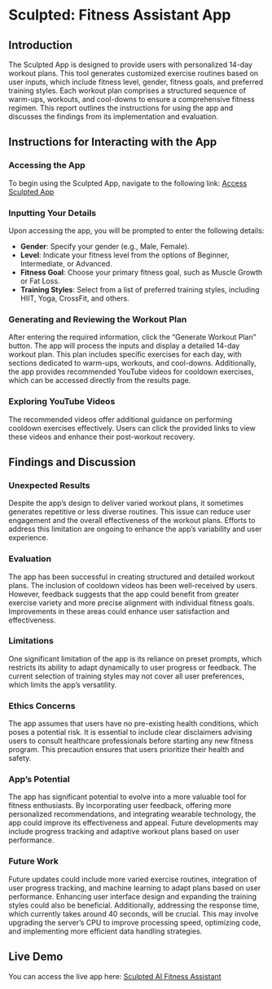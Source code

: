 # Sculpted: Fitness Assistant App

## Introduction
The Sculpted App is designed to provide users with personalized 14-day workout plans. This tool generates customized exercise routines based on user inputs, which include fitness level, gender, fitness goals, and preferred training styles. Each workout plan comprises a structured sequence of warm-ups, workouts, and cool-downs to ensure a comprehensive fitness regimen. This report outlines the instructions for using the app and discusses the findings from its implementation and evaluation.

## Instructions for Interacting with the App

### Accessing the App
To begin using the Sculpted App, navigate to the following link:
[Access Sculpted App](https://huggingface.co/spaces/ClaraEli/Sculpted)

### Inputting Your Details
Upon accessing the app, you will be prompted to enter the following details:
- **Gender**: Specify your gender (e.g., Male, Female).
- **Level**: Indicate your fitness level from the options of Beginner, Intermediate, or Advanced.
- **Fitness Goal**: Choose your primary fitness goal, such as Muscle Growth or Fat Loss.
- **Training Styles**: Select from a list of preferred training styles, including HIIT, Yoga, CrossFit, and others.

### Generating and Reviewing the Workout Plan
After entering the required information, click the “Generate Workout Plan” button. The app will process the inputs and display a detailed 14-day workout plan. This plan includes specific exercises for each day, with sections dedicated to warm-ups, workouts, and cool-downs. Additionally, the app provides recommended YouTube videos for cooldown exercises, which can be accessed directly from the results page.

### Exploring YouTube Videos
The recommended videos offer additional guidance on performing cooldown exercises effectively. Users can click the provided links to view these videos and enhance their post-workout recovery.

## Findings and Discussion

### Unexpected Results
Despite the app’s design to deliver varied workout plans, it sometimes generates repetitive or less diverse routines. This issue can reduce user engagement and the overall effectiveness of the workout plans. Efforts to address this limitation are ongoing to enhance the app’s variability and user experience.

### Evaluation
The app has been successful in creating structured and detailed workout plans. The inclusion of cooldown videos has been well-received by users. However, feedback suggests that the app could benefit from greater exercise variety and more precise alignment with individual fitness goals. Improvements in these areas could enhance user satisfaction and effectiveness.

### Limitations
One significant limitation of the app is its reliance on preset prompts, which restricts its ability to adapt dynamically to user progress or feedback. The current selection of training styles may not cover all user preferences, which limits the app’s versatility.

### Ethics Concerns
The app assumes that users have no pre-existing health conditions, which poses a potential risk. It is essential to include clear disclaimers advising users to consult healthcare professionals before starting any new fitness program. This precaution ensures that users prioritize their health and safety.

### App’s Potential
The app has significant potential to evolve into a more valuable tool for fitness enthusiasts. By incorporating user feedback, offering more personalized recommendations, and integrating wearable technology, the app could improve its effectiveness and appeal. Future developments may include progress tracking and adaptive workout plans based on user performance.

### Future Work
Future updates could include more varied exercise routines, integration of user progress tracking, and machine learning to adapt plans based on user performance. Enhancing user interface design and expanding the training styles could also be beneficial. Additionally, addressing the response time, which currently takes around 40 seconds, will be crucial. This may involve upgrading the server’s CPU to improve processing speed, optimizing code, and implementing more efficient data handling strategies.

## Live Demo

You can access the live app here:
[Sculpted AI Fitness Assistant](https://huggingface.co/spaces/ClaraEli/Sculpted)
